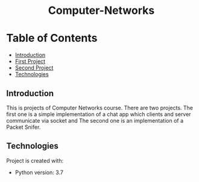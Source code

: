 # <p align="center">Computer-Networks</p>

# Table of Contents
- [Introduction](https://github.com/mohammadtavakoli78/Computer-Networks#introduction)
- [First Project](https://github.com/mohammadtavakoli78/Computer-Networks/tree/master/Project%201)
- [Second Project](https://github.com/mohammadtavakoli78/Computer-Networks/tree/master/Project%202)
- [Technologies](https://github.com/mohammadtavakoli78/Computer-Networks#technologies)

## Introduction
This is projects of Computer Networks course. There are two projects. The first one is a simple implementation of a chat app which clients and server communicate via socket and The second one is an implementation of a Packet Snifer.


## Technologies
Project is created with:
* Python version: 3.7
